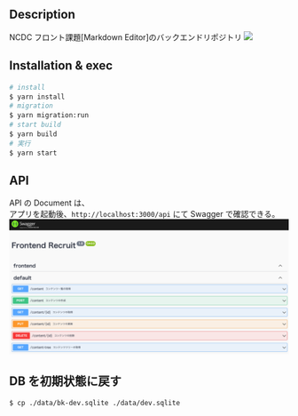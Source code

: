 ## Description

NCDC フロント課題[Markdown Editor]のバックエンドリポジトリ
![](./doc/images/overview.gif)

## Installation & exec

```bash
# install
$ yarn install
# migration
$ yarn migration:run
# start build
$ yarn build
# 実行
$ yarn start
```

## API

API の Document は、  
アプリを起動後、`http://localhost:3000/api` にて Swagger で確認できる。  
![](./doc/images/swagger.png)

## DB を初期状態に戻す

```bash
$ cp ./data/bk-dev.sqlite ./data/dev.sqlite
```
